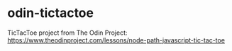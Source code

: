 # odin-tictactoe
TicTacToe project from The Odin Project: https://www.theodinproject.com/lessons/node-path-javascript-tic-tac-toe
